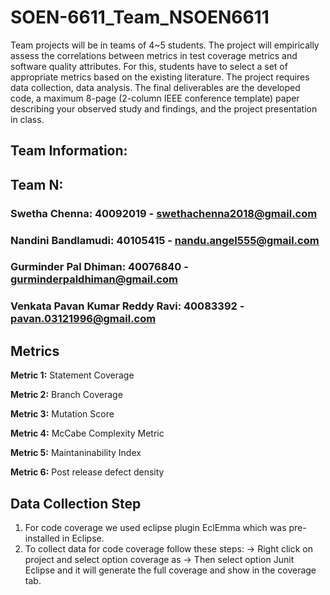 # SOEN-6611_Team_NSOEN6611

Team projects will be in teams of 4~5 students. The project will empirically assess the correlations between metrics in test coverage metrics and software quality attributes. For this, students have to select a set of appropriate metrics based on the existing literature. The project requires data collection, data analysis. The final deliverables are the developed code, a maximum 8-page (2-column IEEE conference template) paper describing your observed study and findings, and the project presentation in class.

## Team Information:

## Team N:

### Swetha Chenna: 40092019 - swethachenna2018@gmail.com
### Nandini Bandlamudi: 40105415 - nandu.angel555@gmail.com
### Gurminder Pal Dhiman: 40076840 - gurminderpaldhiman@gmail.com
### Venkata Pavan Kumar Reddy Ravi: 40083392 - pavan.03121996@gmail.com


## Metrics

**Metric 1:** Statement Coverage

**Metric 2:** Branch Coverage

**Metric 3:** Mutation Score

**Metric 4:** McCabe Complexity Metric

**Metric 5:** Maintaninability Index

**Metric 6:** Post release defect density

## Data Collection Step

1. For code coverage we used eclipse plugin EclEmma which was pre-installed in Eclipse.
2. To collect data for code coverage follow these steps:
-> Right click on project and select option coverage as
-> Then select option Junit Eclipse and it will generate the full coverage and show in the coverage tab.

